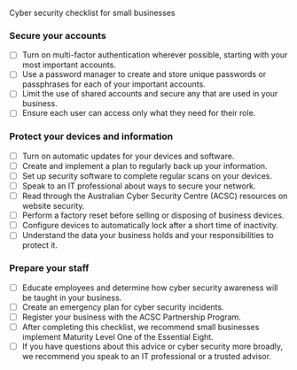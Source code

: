 Cyber security checklist for small businesses
### Secure your accounts
- [ ] Turn on multi-factor authentication wherever possible, starting with your most important accounts.
- [ ] Use a password manager to create and store unique passwords or passphrases for each of your important accounts.
- [ ] Limit the use of shared accounts and secure any that are used in your business.
- [ ] Ensure each user can access only what they need for their role.

### Protect your devices and information
- [ ] Turn on automatic updates for your devices and software.
- [ ] Create and implement a plan to regularly back up your information.
- [ ] Set up security software to complete regular scans on your devices.
- [ ] Speak to an IT professional about ways to secure your network.
- [ ] Read through the Australian Cyber Security Centre (ACSC) resources on website security.
- [ ] Perform a factory reset before selling or disposing of business devices.
- [ ] Configure devices to automatically lock after a short time of inactivity.
- [ ] Understand the data your business holds and your responsibilities to protect it.

### Prepare your staff
- [ ] Educate employees and determine how cyber security awareness will be taught in your business.
- [ ] Create an emergency plan for cyber security incidents.
- [ ] Register your business with the ACSC Partnership Program.
- [ ] After completing this checklist, we recommend small businesses implement Maturity Level One of the Essential Eight.
- [ ] If you have questions about this advice or cyber security more broadly, we recommend you speak to an IT professional or a trusted advisor.